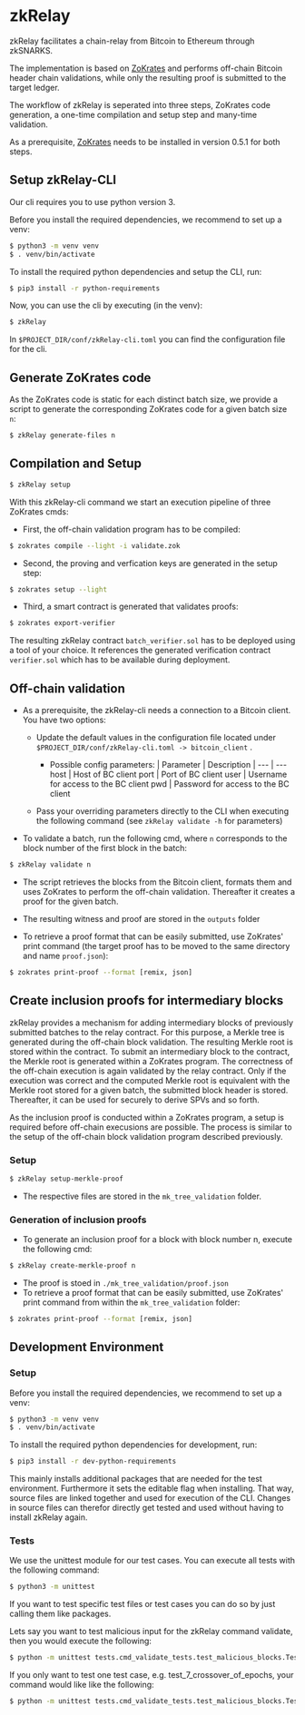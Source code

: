# zkRelay

zkRelay facilitates a chain-relay from Bitcoin to Ethereum through zkSNARKS.

The implementation is based on [ZoKrates](https://github.com/Zokrates/ZoKrates) and performs off-chain Bitcoin header chain validations, while only the resulting proof is submitted to the target ledger.

The workflow of zkRelay is seperated into three steps, ZoKrates code generation, a one-time compilation and setup step and many-time validation.

As a prerequisite, [ZoKrates](https://github.com/Zokrates/ZoKrates) needs to be installed in version 0.5.1 for both steps.

## Setup zkRelay-CLI

Our cli requires you to use python version 3.

Before you install the required dependencies, we recommend to set up a venv:

``` bash
$ python3 -m venv venv
$ . venv/bin/activate
```

To install the required python dependencies and setup the CLI, run:
``` bash
$ pip3 install -r python-requirements
```

Now, you can use the cli by executing (in the venv):

``` bash
$ zkRelay
```

In `$PROJECT_DIR/conf/zkRelay-cli.toml` you can find the configuration file for the cli.

## Generate ZoKrates code

As the ZoKrates code is static for each distinct batch size, we provide a script to generate the corresponding ZoKrates code for a given batch size `n`:

``` bash
$ zkRelay generate-files n
```

## Compilation and Setup

``` bash
$ zkRelay setup
```
With this zkRelay-cli command we start an execution pipeline of three ZoKrates cmds:

- First, the off-chain validation program has to be compiled:

``` bash
$ zokrates compile --light -i validate.zok
```

- Second, the proving and verfication keys are generated in the setup step:

``` bash
$ zokrates setup --light
```

- Third, a smart contract is generated that validates proofs:

``` bash
$ zokrates export-verifier
```
  
The resulting zkRelay contract `batch_verifier.sol` has to be deployed using a tool of your choice. It references the generated verification contract `verifier.sol` which has to be available during deployment.

## Off-chain validation


- As a prerequisite, the zkRelay-cli needs a connection to a Bitcoin client. You have two options:
  - Update the default values in the configuration file located under `$PROJECT_DIR/conf/zkRelay-cli.toml -> bitcoin_client` .
     - Possible config parameters:
        | Parameter | Description |
        --- | ---
        host | Host of BC client
        port | Port of BC client
        user | Username for access to the BC client
        pwd | Password for access to the BC client

  - Pass your overriding parameters directly to the CLI when executing the following command (see `zkRelay validate -h` for parameters)

- To validate a batch, run the following cmd, where `n` corresponds to the block number of the first block in the batch:

``` bash
$ zkRelay validate n
```

- The script retrieves the blocks from the Bitcoin client, formats them and uses ZoKrates to perform the off-chain validation. Thereafter it creates a proof for the given batch.

- The resulting witness and proof are stored in the `outputs` folder

- To retrieve a proof format that can be easily submitted, use ZoKrates' print command (the target proof has to be moved to the same directory and name `proof.json`):
``` bash
$ zokrates print-proof --format [remix, json]
```


## Create inclusion proofs for intermediary blocks

zkRelay provides a mechanism for adding intermediary blocks of previously submitted batches to the relay contract. For this purpose, a Merkle tree is generated during the off-chain block validation. The resulting Merkle root is stored within the contract. To submit an intermediary block to the contract, the Merkle root is generated within a ZoKrates program. The correctness of the off-chain execution is again validated by the relay contract. Only if the execution was correct and the computed Merkle root is equivalent with the Merkle root stored for a given batch, the submitted block header is stored. Thereafter, it can be used for securely to derive SPVs and so forth.

As the inclusion proof is conducted within a ZoKrates program, a setup is required before off-chain execusions are possible. The process is similar to the setup of the off-chain block validation program described previously.

### Setup

``` bash
$ zkRelay setup-merkle-proof
```

- The respective files are stored in the `mk_tree_validation` folder.

### Generation of inclusion proofs

- To generate an inclusion proof for a block with block number n, execute the following cmd:

``` bash
$ zkRelay create-merkle-proof n
```

- The proof is stoed in `./mk_tree_validation/proof.json`
- To retrieve a proof format that can be easily submitted, use ZoKrates' print command from within the `mk_tree_validation` folder:

``` bash
$ zokrates print-proof --format [remix, json]
```

## Development Environment

### Setup

Before you install the required dependencies, we recommend to set up a venv:

``` bash
$ python3 -m venv venv
$ . venv/bin/activate
```

To install the required python dependencies for development, run:
``` bash
$ pip3 install -r dev-python-requirements
```

This mainly installs additional packages that are needed for the test environment.
Furthermore it sets the editable flag when installing. That way, source files are linked
together and used for execution of the CLI. Changes in source files can therefor directly get tested
and used without having to install zkRelay again.

### Tests

We use the unittest module for our test cases. You can execute all tests with the following command:

``` bash
$ python3 -m unittest
```

If you want to test specific test files or test cases you can do so by just calling them like packages.

Lets say you want to test malicious input for the zkRelay command validate, then you would execute the following:

``` bash
$ python -m unittest tests.cmd_validate_tests.test_malicious_blocks.TestMaliciousBlocks
```

If you only want to test one test case, e.g. test_7_crossover_of_epochs, your command would like like the following:

``` bash
$ python -m unittest tests.cmd_validate_tests.test_malicious_blocks.TestMaliciousBlocks.test_7_crossover_of_epochs
```